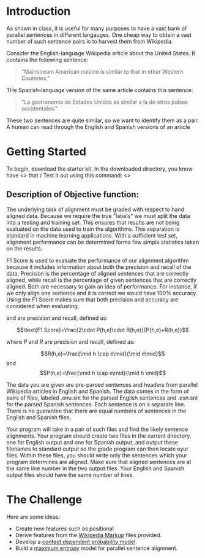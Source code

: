 Introduction
============

As shown in class, it is useful for many purposes to have a vast bank of parallel sentences in different langauges. One cheap way to obtain a vast number of such sentence pairs is to harvest them from Wikipedia.

Consider the English-language Wikipedia article about the United States. It contains the following sentence:

> "Mainstream American cuisine is similar to that in other Western Coutnries."

THe Spanish-language version of the same article contains this sentence:

> "La gastronomía de Estados Unidos es similar a la de otros países occidentales."

These two sentences are quite similar, so we want to identify them as a pair. A human can read through the English and Spanish versions of an article


Getting Started
===============

To begin, download the starter kit. In the downloaded directory, you know have <> that <does whatever>/ Test it out using this command: <>

Description of Objective function:
----------------------------------
The underlying task of alignment must be graded with respect to hand aligned data. Because we require the true "labels" we must split the data into a testing and training set. This ensures that results are not being evaluated on the data used to train the algorithms. This separation is standard in machine learning applications. With a sufficient test set, alignment performance can be determined forma  few simple statistics taken on the results.

F1 Score is used to evaluate the performance of our alignment algorithm because it includes information about both the precision and recall of the data. Precision is the percentage of aligned sentences that are correctly aligned, while recall is the percentage of given sentences that are correctly aligned. Both are necessary to gain an idea of performance. For instance, if we only align one sentence and it is correct we would have 100% accuracy. Using the F1 Score makes sure that both precision and accuracy are considered when evaluating.

<script type="math/tex">P</script> and <script type="math/tex">R</script> are precision and recall, defined as:</p>

$$\text{F1 Score}=\frac{2\cdot P(h,e)\cdot R(h,e)}{P(h,e)+R(h,e)}$$

where $P$ and $R$ are precision and recall, defined as:

$$R(h,e)=\frac{\mid h \cap e\mid}{\mid e\mid}$$ and $$P(h,e)=\frac{\mid h \cap e\mid}{\mid h \mid}$$

The data you are given are pre-parsed sentences and headers from parallel Wikipedia articles in English and Spanish. The data comes in the form of pairs of files, labeled <name>.enu.snt for the parsed English sentences and <name>.esn.snt for the parsed Spanish sentences. Each sentence is on a separate line. There is no guarantee that there are equal numbers of sentences in the English and Spanish files.

Your program will take in a pair of such files and find the likely sentence alignments. Your program should create two files in the current directory, one for English output and one for Spanish output, and output these filenames to standard output so the grade program can then locate oyur files. Within these files, you should write only the sentences which your program determines are aligned. Make sure that aligned sentences are at the same line number in the two output files. Your English and Spanish output files should have the same number of lines.

The Challenge
=============

Here are some ideas:

* Create new features such as positional
* Derive features from the [Wikipedia Markup](http://en.wikipedia.org/wiki/Help:Wiki_markup) files provided.
* Develop a [context dependent probability model](http://www.aclweb.org/anthology/I05-1053).
* Build a [maximum entropy](http://www.aclweb.org/anthology/C12-3035) model for parallel sentence alignment.